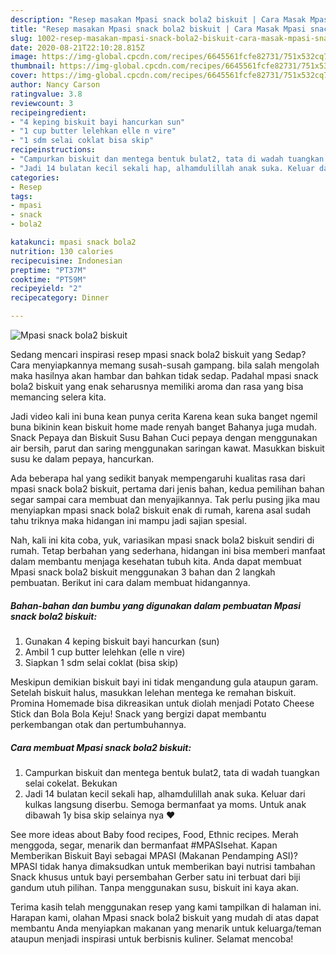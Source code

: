 ```yaml
---
description: "Resep masakan Mpasi snack bola2 biskuit | Cara Masak Mpasi snack bola2 biskuit Yang Enak Banget"
title: "Resep masakan Mpasi snack bola2 biskuit | Cara Masak Mpasi snack bola2 biskuit Yang Enak Banget"
slug: 1002-resep-masakan-mpasi-snack-bola2-biskuit-cara-masak-mpasi-snack-bola2-biskuit-yang-enak-banget
date: 2020-08-21T22:10:28.815Z
image: https://img-global.cpcdn.com/recipes/6645561fcfe82731/751x532cq70/mpasi-snack-bola2-biskuit-foto-resep-utama.jpg
thumbnail: https://img-global.cpcdn.com/recipes/6645561fcfe82731/751x532cq70/mpasi-snack-bola2-biskuit-foto-resep-utama.jpg
cover: https://img-global.cpcdn.com/recipes/6645561fcfe82731/751x532cq70/mpasi-snack-bola2-biskuit-foto-resep-utama.jpg
author: Nancy Carson
ratingvalue: 3.8
reviewcount: 3
recipeingredient:
- "4 keping biskuit bayi hancurkan sun"
- "1 cup butter lelehkan elle n vire"
- "1 sdm selai coklat bisa skip"
recipeinstructions:
- "Campurkan biskuit dan mentega bentuk bulat2, tata di wadah tuangkan selai cokelat. Bekukan"
- "Jadi 14 bulatan kecil sekali hap, alhamdulillah anak suka. Keluar dari kulkas langsung diserbu. Semoga bermanfaat ya moms. Untuk anak dibawah 1y bisa skip selainya nya ❤️"
categories:
- Resep
tags:
- mpasi
- snack
- bola2

katakunci: mpasi snack bola2 
nutrition: 130 calories
recipecuisine: Indonesian
preptime: "PT37M"
cooktime: "PT59M"
recipeyield: "2"
recipecategory: Dinner

---
```



![Mpasi snack bola2 biskuit](https://img-global.cpcdn.com/recipes/6645561fcfe82731/751x532cq70/mpasi-snack-bola2-biskuit-foto-resep-utama.jpg)

Sedang mencari inspirasi resep mpasi snack bola2 biskuit yang Sedap? Cara menyiapkannya memang susah-susah gampang. bila salah mengolah maka hasilnya akan hambar dan bahkan tidak sedap. Padahal mpasi snack bola2 biskuit yang enak seharusnya memiliki aroma dan rasa yang bisa memancing selera kita.

Jadi video kali ini buna kean punya cerita Karena kean suka banget ngemil buna bikinin kean biskuit home made renyah banget Bahanya juga mudah. Snack Pepaya dan Biskuit Susu Bahan Cuci pepaya dengan menggunakan air bersih, parut dan saring menggunakan saringan kawat. Masukkan biskuit susu ke dalam pepaya, hancurkan.

Ada beberapa hal yang sedikit banyak mempengaruhi kualitas rasa dari mpasi snack bola2 biskuit, pertama dari jenis bahan, kedua pemilihan bahan segar sampai cara membuat dan menyajikannya. Tak perlu pusing jika mau menyiapkan mpasi snack bola2 biskuit enak di rumah, karena asal sudah tahu triknya maka hidangan ini mampu jadi sajian spesial.


Nah, kali ini kita coba, yuk, variasikan mpasi snack bola2 biskuit sendiri di rumah. Tetap berbahan yang sederhana, hidangan ini bisa memberi manfaat dalam membantu menjaga kesehatan tubuh kita. Anda dapat membuat Mpasi snack bola2 biskuit menggunakan 3 bahan dan 2 langkah pembuatan. Berikut ini cara dalam membuat hidangannya.

<!--inarticleads1-->

##### Bahan-bahan dan bumbu yang digunakan dalam pembuatan Mpasi snack bola2 biskuit:

1. Gunakan 4 keping biskuit bayi hancurkan (sun)
1. Ambil 1 cup butter lelehkan (elle n vire)
1. Siapkan 1 sdm selai coklat (bisa skip)


Meskipun demikian biskuit bayi ini tidak mengandung gula ataupun garam. Setelah biskuit halus, masukkan lelehan mentega ke remahan biskuit. Promina Homemade bisa dikreasikan untuk diolah menjadi Potato Cheese Stick dan Bola Bola Keju! Snack yang bergizi dapat membantu perkembangan otak dan pertumbuhannya. 

<!--inarticleads2-->

##### Cara membuat Mpasi snack bola2 biskuit:

1. Campurkan biskuit dan mentega bentuk bulat2, tata di wadah tuangkan selai cokelat. Bekukan
1. Jadi 14 bulatan kecil sekali hap, alhamdulillah anak suka. Keluar dari kulkas langsung diserbu. Semoga bermanfaat ya moms. Untuk anak dibawah 1y bisa skip selainya nya ❤️


See more ideas about Baby food recipes, Food, Ethnic recipes. Merah menggoda, segar, menarik dan bermanfaat #MPASIsehat. Kapan Memberikan Biskuit Bayi sebagai MPASI (Makanan Pendamping ASI)? MPASI tidak hanya dimaksudkan untuk memberikan bayi nutrisi tambahan Snack khusus untuk bayi persembahan Gerber satu ini terbuat dari biji gandum utuh pilihan. Tanpa menggunakan susu, biskuit ini kaya akan. 

Terima kasih telah menggunakan resep yang kami tampilkan di halaman ini. Harapan kami, olahan Mpasi snack bola2 biskuit yang mudah di atas dapat membantu Anda menyiapkan makanan yang menarik untuk keluarga/teman ataupun menjadi inspirasi untuk berbisnis kuliner. Selamat mencoba!
